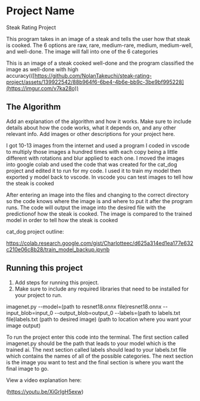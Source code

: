 # Project Name
Steak Rating Project


This program takes in an image of a steak and tells the user how that steak is cooked. The 6 options are raw, rare, medium-rare, medium, medium-well, and well-done. The image will fall into one of the 6 categories


This is an image of a steak cooked well-done and the program classified the image as well-done with high accuracy(([https://github.com/NolanTakeuchi/steak-rating-project/assets/139922542/88b964f6-6be4-4b6e-bb9c-3be9bf995228](https://imgur.com/v7ka28o))


## The Algorithm
Add an explanation of the algorithm and how it works. Make sure to include details about how the code works, what it depends on, and any other relevant info. Add images or other descriptions for your project here. 

I got 10-13 images from the internet and used a program I coded in vscode to multiply those images a hundred times with each copy being a little different with rotations and blur applied to each one. I moved the images into google colab and used the code that was created for the cat_dog project and edited it to run for my code. I used it to train my model then exported y model back to vscode. In vscode you can test images to tell how the steak is cooked

After entering an image into the files and changing to the correct directory so the code knows where the image is and where to put it after the program runs. The code will output the image into the desired file with the predictionof how the steak is cooked. The image is compared to the trained model in order to tell how the steak is cooked

cat_dog project outline:

https://colab.research.google.com/gist/Charlotteec/d625a314ed1ea177e632c210e06c8b28/train_model_backup.ipynb

## Running this project
1. Add steps for running this project.
2. Make sure to include any required libraries that need to be installed for your project to run.

imagenet.py --model=(path to resnet18.onnx file)resnet18.onnx --input_blob=input_0 --output_blob=output_0 --labels=(path to labels.txt file)labels.txt  (path to desired image)  (path to location where you want your image output)

To run the project enter this code into the terminal.  The first section called imagenet.py should be the path that leads to your model which is the trained ai. The next section called labels should lead to your labels.txt file which contains the names of all of the possible categories. The next section is the image you want to test and the final section is where you want the final image to go. 




View a video explanation here:

(https://youtu.be/XiGrIgH5exw)
